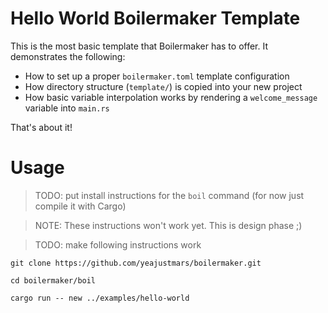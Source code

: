 # Hello World Boilermaker Template 

This is the most basic template that Boilermaker has to offer. It demonstrates the following:

- How to set up a proper `boilermaker.toml` template configuration
- How directory structure (`template/`) is copied into your new project 
- How basic variable interpolation works by rendering a `welcome_message` variable into `main.rs`

That's about it!

# Usage

> TODO: put install instructions for the `boil` command (for now just compile it with Cargo)

> NOTE: These instructions won't work yet. This is design phase ;) 

> TODO: make following instructions work

``` 
git clone https://github.com/yeajustmars/boilermaker.git

cd boilermaker/boil 

cargo run -- new ../examples/hello-world
```